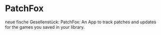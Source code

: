 # PatchFox
neue fische Gesellenstück: PatchFox: An App to track patches and updates for the games you saved in your library.
